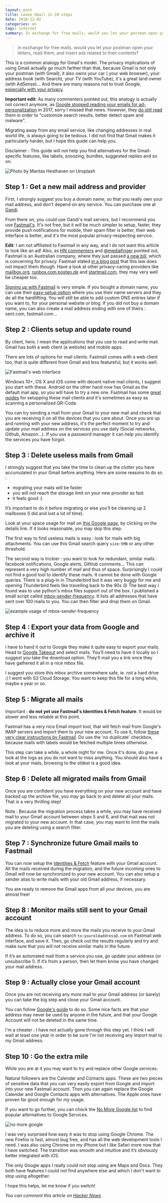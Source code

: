 ```yaml
---
layout: post
title: Leave Gmail in 10 steps
date: 2018-12-02
categories: en
tags: internet
summary: In exchange for free mails, would you let your postman open your letters, read them, and insert ads related to their contents?
---
```



> In exchange for free mails, would you let your postman open your letters, read them, and insert ads related to their contents?

This is a common analogy for Gmail's model. The privacy implications of using Gmail actually go much farther than that, because Gmail is not only your postman (with Gmail), it also owns your car ( your web browser), your address book (with Search), your TV (with YouTube), it's a great land owner (with AdSense)… And there are many reasons not to trust Google, [especially with your privacy](http://precursorblog.com/?q=content/googles-top-35-privacy-scandals).

**Important edit**: As many commenters pointed out, this analogy is actually not correct anymore, as [Google stopped reading your emails for ad-personalization](https://techcentral.co.za/google-will-stop-reading-e-mail/75215/) in 2017, sorry I missed that news. However, they [do still read](https://theoutline.com/post/4524/remember-when-google-said-it-would-stop-reading-your-email) them in order to "customize search results, better detect spam and malware".

Migrating away from any email service, like changing addresses in real world life, is always going to be tedious. I did not find that Gmail makes it particularly harder, but I hope this guide can help you.

Disclaimer : This guide will not help you find alternatives for the Gmail-specific features, like labels, snoozing, bundles, suggested replies and so on.

![Photo by Mantas Hesthaven on Unsplash](/images/leaving.unsplash.png)

## Step 1 : Get a new mail address and provider

First, I strongly suggest you buy a domain name, so that you really own your mail address, and don't depend on any service. You can purchase one at [Gandi](https://www.gandi.net/).

From there on, you could use Gandi's mail servers, but I recommend you use [Fastmail's](https://fastmail.com/). It's not free, but it will be much simpler to setup, faster, they provide push notifications for mobile, their spam filter is better, their web interface is better, and it's the most popular privacy-respecting service.

**Edit**: I am not affiliated to Fastmail in any way, and I do not want this article to look like an ad!
Also, as [HN commenters](https://news.ycombinator.com/item?id=18633216) and [@mediafinger](https://twitter.com/mediafinger/status/1071325185364672513) pointed out, Fastmail is an Australian company, where they just passed [a new bill](https://www.nytimes.com/2018/12/06/world/australia/encryption-bill-nauru.html), which is concerning for privacy.
Fastmail stated [in a blog post](https://fastmail.blog/2018/12/21/advocating-for-privacy-aabill-australia/)  that this law does not impact them though.
Have a look at other privacy-caring providers like [mailbox.org](https://mailbox.org/), [runbox.com](https://runbox.com/),[posteo.de](https://posteo.de/) and [startmail.com](https://www.startmail.com/), they may very well be cheaper too.

[Signing up with Fastmail](https://www.fastmail.com/signup/) is very simple. If you bought a domain name, you can use their [easy-setup option](https://www.fastmail.com/help/receive/domains-setup-nsmx.html) where you use their name servers and they do all the hardlifting. You will still be able to add custom DNS entries later if you want to, for your personal website or blog. If you did not buy a domain name, you can also create a mail address ending with one of theirs : sent.com, fastmail.com…

## Step 2 : Clients setup and update round

By client, here, I mean the applications that you use to read and write mail. Gmail has both a web client (a website) and mobile apps.

There are lots of options for mail clients. Fastmail comes with a web client too, that is quite different from Gmail and less featureful, but it works well.

![Fastmail's web interface](/images/fastmail-web-interface.png)

Windows 10+, OS X and iOS come with decent native mail clients, I suggest you start with these. Android on the other hand now has Gmail as the default mail app, so you will have to try a new one. Fastmail has some [great guides](https://www.fastmail.com/help/clients/applist.html) for setupping these mail clients and it's sometimes as easy as scanning a personalized QR-Code.

You can try sending a mail from your Gmail to your new mail and check that you are receiving it on all the devices that you care about. Once you are up and running with your new address, it's the perfect moment to try and update your mail address on the services you use daily (Social networks, Github, Amazon…). If you use a password manager it can help you identify the services you have forgot.

## Step 3 : Delete useless mails from Gmail

I strongly suggest that you take the time to clean up the clutter you have accumulated in your Gmail before anything. Here are some reasons to do so :

- migrating your mails will be faster
- you will not reach the storage limit on your new provider as fast
- it feels good :)

It’s important to do it before migrating or else you’ll be cleaning up 2 mailboxes (I did and lost a lot of time).

Look at your space usage for mail on [this Google page](https://drive.Google.com/settings/storage), by clicking on the details link. If it looks reasonable, you may skip this step.

The first way to find useless mails is easy : look for mails with big attachments. You can use this Gmail search query `size:5MB` or any other threshold.

The second way is trickier : you want to look for redundant, similar mails : facebook notifications, Google alerts, GitHub comments… This can represent a very high number of mail and thus of space. Surprisingly I could not find a good tool to identify these mails. It cannot be done with Google queries. There is a plug-in in Thunderbird but it was very buggy for me and opening Thunderbird feels like travelling back to the 90s 😢 The best way I found was to use python's mbox files support out of the box. I published a small script called [mbox-sender-frequency](https://github.com/adipasquale/mbox-sender-frequency). It lists all addresses that have sent over 100 mails to you. You can then filter and drop them on Gmail.

![example usage of mbox-sender-frequency](https://i.imgur.com/isCPq3N.png)

## Step 4 : Export your data from Google and archive it

I have to hand it out to Google they make it quite easy to export your mails. Head to [Google Takeout](https://takeout.Google.com) and select mails. You’ll need to have it locally so I suggest you take the download option. They’ll mail you a link once they have gathered it all in a nice mbox file.

I suggest you store this mbox archive somewhere safe, ie. not a hard drive :) I went with S3 Cloud Storage. You want to keep this file for a long while, maybe a year or so.

## Step 5 : Migrate all mails

Important : **do not yet use Fastmail's Identities & Fetch feature**. It would be slower and less reliable at this point.

Fastmail has a very nice Email import tool, that will fetch mail from Google's IMAP servers and import them to your new account. To use it, follow [these very clear instructions by Fastmail](https://www.fastmail.com/help/receive/migratemail.html). Do use the 'no duplicate' checkbox, because mails with labels would be fetched multiple times otherwise.

This step can take a while, a whole night for me. Once it's done, do give a look at the logs as you do not want to miss anything. You should also have a look at your mails, browsing to the oldest is a good idea.

## Step 6 : Delete all migrated mails from Gmail

Once you are confident you have everything on your new account and have backed up the archive file, you may go back to  and delete all your mails. That is a very thrilling step!

Note : Because the migration process takes a while, you may have received mail to your Gmail account between steps 5 and 6, and that mail was not migrated to your new account. In that case, you may want to limit the mails you are deleting using a search filter.

## Step 7 : Synchronize future Gmail mails to Fastmail

You can now setup the [Identities & Fetch](https://www.fastmail.com/help/receive/fetchotheremail.html) feature with your Gmail account. All the mails received during the migration, and the future incoming ones to Gmail will now be synchronized to your new account. You can also setup a sender alias to write mails with your old Gmail address, if necessary.

You are ready to remove the Gmail apps from all your devices, you are almost free!

## Step 8 : Monitor mails still sent to your Gmail account

The idea is to reduce more and more the mails you receive to your Gmail address. To do so, you can search `to:youroldaddress@.com` on Fastmail web interface, and save it. Then, go check out the results regularly and try and make sure that you will not receive similar mails in the future.

If it’s an automated mail from a service you use, go update your address (or unsubscribe !). If it’s from a person, then let them know you have changed your mail address.

## Step 9 : Actually close your Gmail account

Once you are not receiving any more mail to your Gmail address (or barely) you can take the big step and close your Gmail account.

You can follow [Google's guide](https://support.Google.com/accounts/answer/61177) to do so. Some nice facts are that your address may never be used by anyone in the future, and that your Google Account will not be deleted in the same time.

I'm a cheater : I have not actually gone through this step yet. I think I will wait at least one year in order to be sure I'm not receiving any import mail to my Gmail address.

## Step 10 : Go the extra mile

While you are at it you may want to try and replace other Google services.

Natural followers are the Calendar and Contacts apps. These are two pieces of sensitive data that you can very easily export from Google and import into your new Fastmail account. Then you can again replace the Google Calendar and Google Contacts apps with alternatives. The Apple ones have proven far good enough for my usage.

If you want to go further, you can check the [No More Google list](https://nomoregoogle.com/) to find popular alternatives to Google Services.

![no more google](/images/nomoregoogle.png)

I was very surprised how easy it was to stop using Google Chrome. The new Firefox is fast, almost bug free, and has all the web development tools I need. I was also using Chrome on my iPhone but I like Safari more now that I have switched. The transition was smooth and intuitive and it’s obviously better integrated with iOS.

The only Google apps I really could not stop using are Maps and Docs. They both have features I could not find anywhere else and which I don't want to stop using altogether.

I hope this helps, let me know if you switch!

*You can comment this article on [Hacker News](https://news.ycombinator.com/item?id=18627509)*

